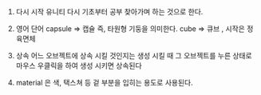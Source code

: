 1. 다시 시작
유니티 다시 기초부터 공부 찾아가며 하는 것으로 한다.

2. 영어 단어
capsule => 캡슐 즉, 타원형 기둥을 의미한다.
cube => 큐브 , 시작은 정육면체

3. 상속 어느 오브젝트에 상속 시킬 것인지는 생성 시킬 때 그 오브젝트를 누른 상태로 마우스 우클릭을 하여 생성 시키면 상속된다

4. material 은 색, 택스쳐 등 겉 부분을 입히는 용도로 사용된다.
